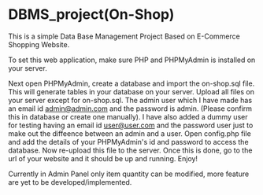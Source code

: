 # DBMS_project(On-Shop)
This is a simple Data Base Management Project Based on E-Commerce Shopping Website.

To set this web application, make sure PHP and PHPMyAdmin is installed on your server.

Next open PHPMyAdmin, create a database and import the on-shop.sql file. This will generate tables in your database on your server.
Upload all files on your server except for on-shop.sql.
The admin user which I have made has an email id admin@admin.com and the password is admin. (Please confirm this in database or create one manually).
I have also added a dummy user for testing having an email id user@user.com and the password user just to make out the diffeence between an admin and a user.
Open config.php file and add the details of your PHPMyAdmin's id and password to access the database. Now re-upload this file to the server.
Once this is done, go to the url of your website and it should be up and running.
Enjoy!

Currently in Admin Panel only item quantity can be modified, more feature are yet to be developed/implemented.
